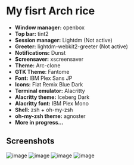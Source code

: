 # **My fisrt Arch rice**

- **Window manager:** openbox
- **Top bar:** tint2
- **Session manager:** Lightdm (Not active)
- **Greeter:** lightdm-webkit2-greeter (Not active)
- **Notifications:** Dunst
- **Screensaver:** xscreensaver
- **Theme:** Arc-clone
- **GTK Theme**: Fantome
- **Font:** IBM Plex Sans JP
- **Icons:** Flat Remix Blue Dark
- **Terminal emulator:** Alacritty
- **Alacritty theme:** Iceberg Dark
- **Alacritty font:** IBM Plex Mono
- **Shell:** zsh + oh-my-zsh
- **oh-my-zsh theme:** agnoster
- **More in progress...**

## **Screenshots**

![image](https://user-images.githubusercontent.com/61480324/185771835-c5fd695e-30a7-426d-9b6b-d6c42421860e.png)
![image](https://user-images.githubusercontent.com/61480324/185771836-b1886489-ed46-4daa-aeaa-e5826753002d.png)
![image](https://user-images.githubusercontent.com/61480324/185771840-9ac7c8e7-ea49-4278-b208-00845de218d2.png)
![image](https://user-images.githubusercontent.com/61480324/186007322-5be9e852-a875-4461-a72b-a2885cff5356.png)

